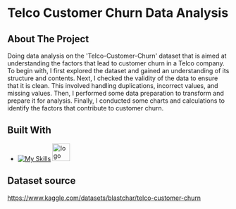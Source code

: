 # Telco Customer Churn Data Analysis

<!-- introduction -->
## About The Project

Doing data analysis on the 'Telco-Customer-Churn' dataset that is aimed at understanding the factors that lead to customer churn in a Telco company. To begin with, I first explored the dataset and gained an understanding of its structure and contents. Next, I checked the validity of the data to ensure that it is clean. This involved handling duplications, incorrect values, and missing values. Then, I performed some data preparation to transform and prepare it for analysis. Finally, I conducted some charts and calculations to identify the factors that contribute to customer churn.

<!-- technology -->
## Built With

* [![My Skills](https://skills.thijs.gg/icons?i=python)](https://skills.thijs.gg) <img width="40" alt="logo" src="https://user-images.githubusercontent.com/98522684/200248160-e3e79aa5-863e-4616-a11e-823866901875.png">

## Dataset source
https://www.kaggle.com/datasets/blastchar/telco-customer-churn
